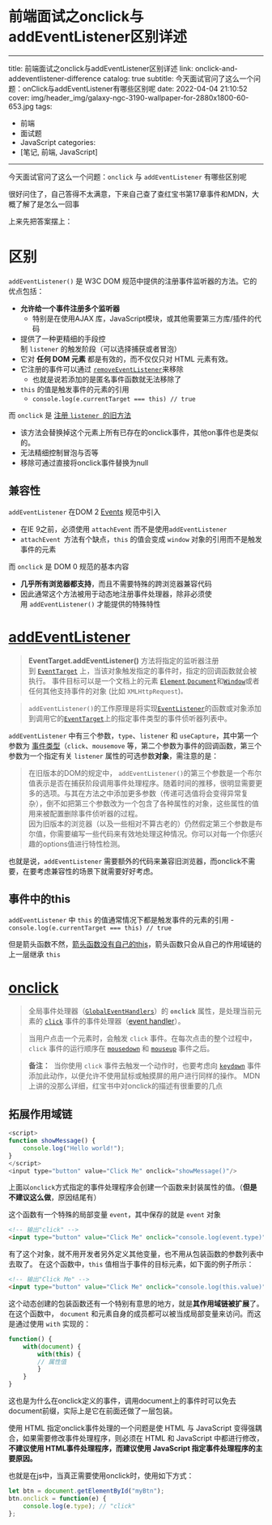# 前端面试之onclick与addEventListener区别详述

---
title: 前端面试之onclick与addEventListener区别详述
link: onclick-and-addeventlistener-difference
catalog: true
subtitle: 今天面试官问了这么一个问题：onClick与addEventListener有哪些区别呢
date: 2022-04-04 21:10:52
cover: img/header_img/galaxy-ngc-3190-wallpaper-for-2880x1800-60-653.jpg
tags:
- 前端
- 面试题
- JavaScript
categories:
- [笔记, 前端, JavaScript]
---

今天面试官问了这么一个问题：`onclick` 与 `addEventListener` 有哪些区别呢

很好问住了，自己答得不太满意，下来自己查了查红宝书第17章事件和MDN，大概了解了是怎么一回事

上来先把答案摆上：
# 区别
`addEventListener()` 是 W3C DOM 规范中提供的注册事件监听器的方法。它的优点包括：
- **允许给一个事件注册多个监听器**
    - 特别是在使用AJAX 库，JavaScript模块，或其他需要第三方库/插件的代码
- 提供了一种更精细的手段控制 `listener` 的触发阶段（可以选择捕获或者冒泡）
- 它对 **任何 DOM 元素** 都是有效的，而不仅仅只对 HTML 元素有效。
- 它注册的事件可以通过 [`removeEventListener`](https://developer.mozilla.org/zh-CN/docs/Web/API/EventTarget/removeEventListener)来移除
    - 也就是说若添加的是匿名事件函数就无法移除了
- `this` 的值是触发事件的元素的引用
    - `console.log(e.currentTarget === this) // true ` 

而 `onclick` 是 [注册 `listener `的旧方法](https://developer.mozilla.org/zh-CN/docs/Web/API/EventTarget/addEventListener#older_way_to_register_event_listeners "Permalink to 注册 listener 的旧方法")
- 该方法会替换掉这个元素上所有已存在的onclick事件，其他on事件也是类似的。
- 无法精细控制冒泡与否等
- 移除可通过直接将onclick事件替换为null

## 兼容性
`addEventListener` 在DOM 2 [Events](https://www.w3.org/TR/DOM-Level-2-Events) 规范中引入
- 在IE 9之前，必须使用 `attachEvent` 而不是使用`addEventListener`
- `attachEvent `方法有个缺点，`this` 的值会变成 `window` 对象的引用而不是触发事件的元素

而 `onclick` 是 DOM 0 规范的基本内容
- **几乎所有浏览器都支持**，而且不需要特殊的跨浏览器兼容代码
- 因此通常这个方法被用于动态地注册事件处理器，除非必须使用 `addEventListener()` 才能提供的特殊特性


# [addEventListener](https://developer.mozilla.org/zh-CN/docs/Web/API/EventTarget/addEventListener) 

> **EventTarget.addEventListener()** 方法将指定的监听器注册到 [`EventTarget`](https://developer.mozilla.org/zh-CN/docs/Web/API/EventTarget) 上，当该对象触发指定的事件时，指定的回调函数就会被执行。 事件目标可以是一个文档上的元素 [`Element`](https://developer.mozilla.org/zh-CN/docs/Web/API/Element),[`Document`](https://developer.mozilla.org/zh-CN/docs/Web/API/Document)和[`Window`](https://developer.mozilla.org/zh-CN/docs/Web/API/Window)或者任何其他支持事件的对象 (比如 `XMLHttpRequest`)`。`

>`addEventListener()`的工作原理是将实现[`EventListener`](https://developer.mozilla.org/zh-CN/docs/Web/API/EventListener)的函数或对象添加到调用它的[`EventTarget`](https://developer.mozilla.org/zh-CN/docs/Web/API/EventTarget)上的指定事件类型的事件侦听器列表中。

`addEventListener` 中有三个参数，`type`、`listener` 和 `useCapture`，其中第一个参数为 [事件类型](https://developer.mozilla.org/zh-CN/docs/Web/Events)（`click`、`mousemove` 等，第二个参数为事件的回调函数，第三个参数为一个指定有关 `listener` 属性的可选参数**对象**，需注意的是：
> 在旧版本的DOM的规定中， `addEventListener()`的第三个参数是一个布尔值表示是否在捕获阶段调用事件处理程序。随着时间的推移，很明显需要更多的选项。与其在方法之中添加更多参数（传递可选值将会变得异常复杂），倒不如把第三个参数改为一个包含了各种属性的对象，这些属性的值用来被配置删除事件侦听器的过程。\
> 因为旧版本的浏览器（以及一些相对不算古老的）仍然假定第三个参数是布尔值，你需要编写一些代码来有效地处理这种情况。你可以对每一个你感兴趣的options值进行特性检测。

也就是说，`addEventListener` 需要额外的代码来兼容旧浏览器，而onclick不需要，在要考虑兼容性的场景下就需要好好考虑。
## 事件中的this
`addEventListener` 中 `this` 的值通常情况下都是触发事件的元素的引用
    - `console.log(e.currentTarget === this) // true ` 

但是箭头函数不然，[箭头函数没有自己的this](https://developer.mozilla.org/zh-CN/docs/Web/JavaScript/Reference/Functions/Arrow_functions)，箭头函数只会从自己的作用域链的上一层继承 `this`


# [onclick](https://developer.mozilla.org/zh-CN/docs/Web/API/GlobalEventHandlers/onclick)

> 全局事件处理器（[`GlobalEventHandlers`](https://developer.mozilla.org/zh-CN/docs/Web/API/GlobalEventHandlers)）的 **`onclick`** 属性，是处理当前元素的 [`click`](https://developer.mozilla.org/zh-CN/docs/Web/API/Element/click_event "click") 事件的事件处理器（[event handler](https://developer.mozilla.org/en-US/docs/Web/Events/Event_handlers)）。

> 当用户点击一个元素时，会触发 `click` 事件。在每次点击的整个过程中，`click` 事件的运行顺序在 [`mousedown`](https://developer.mozilla.org/zh-CN/docs/Web/API/Element/mousedown_event "mousedown") 和 [`mouseup`](https://developer.mozilla.org/zh-CN/docs/Web/API/Element/mouseup_event "mouseup") 事件之后。

> **备注：**  当你使用 `click` 事件去触发一个动作时，也要考虑向 [`keydown`](https://developer.mozilla.org/zh-CN/docs/Web/API/Element/keydown_event "keydown") 事件添加此动作，以便允许不使用鼠标或触摸屏的用户进行同样的操作。
MDN上讲的没那么详细，红宝书中对onclick的描述有很重要的几点
## 拓展作用域链
```javascript
<script> 
function showMessage() { 
    console.log("Hello world!"); 
} 
</script> 
<input type="button" value="Click Me" onclick="showMessage()"/> 
```
上面以`onclick`方式指定的事件处理程序会创建一个函数来封装属性的值。（**但是不建议这么做**，原因结尾有）

这个函数有一个特殊的局部变量 `event`，其中保存的就是 `event` 对象
```html
<!-- 输出"click" --> 
<input type="button" value="Click Me" onclick="console.log(event.type)"> 
```

有了这个对象，就不用开发者另外定义其他变量，也不用从包装函数的参数列表中去取了。 在这个函数中，`this` 值相当于事件的目标元素，如下面的例子所示：  

```html
<!-- 输出"Click Me" --> 
<input type="button" value="Click Me" onclick="console.log(this.value)"> 
```

这个动态创建的包装函数还有一个特别有意思的地方，就是**其作用域链被扩展**了。在这个函数中， `document` 和元素自身的成员都可以被当成局部变量来访问。而这是通过使用 `with` 实现的：
```javascript
function() { 
    with(document) { 
        with(this) { 
        // 属性值 
        } 
    } 
}
```
这也是为什么在onclick定义的事件，调用document上的事件时可以免去document前缀，实际上是它在前面还做了一层包装。

使用 HTML 指定onclick事件处理的一个问题是使 HTML 与 JavaScript 变得强耦合，如果需要修改事件处理程序，则必须在 HTML 和 JavaScript 中都进行修改，**不建议使用 HTML事件处理程序，而建议使用 JavaScript 指定事件处理程序的主要原因。**

也就是在js中，当真正需要使用onclick时，使用如下方式：
```javascript
let btn = document.getElementById("myBtn"); 
btn.onclick = function(e) { 
    console.log(e.type); // "click" 
};
```